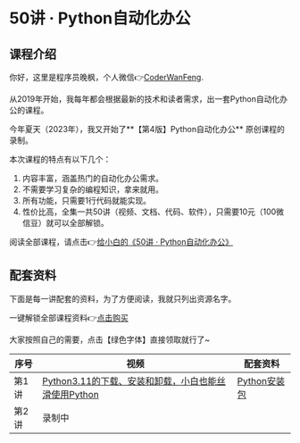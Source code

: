 # 50讲 · Python自动化办公


## 课程介绍

你好，这里是程序员晚枫，个人微信👉[CoderWanFeng](https://mp.weixin.qq.com/s/yFcocJbfS9Hs375NhE8Gbw).

从2019年开始，我每年都会根据最新的技术和读者需求，出一套Python自动化办公的课程。

今年夏天（2023年），我又开始了**【第4版】Python自动化办公** 原创课程的录制。

本次课程的特点有以下几个：

1. 内容丰富，涵盖热门的自动化办公需求。
2. 不需要学习复杂的编程知识，拿来就用。
3. 所有功能，只需要1行代码就能实现。
4. 性价比高，全集一共50讲（视频、文档、代码、软件），只需要10元（100微信豆）就可以全部解锁。


阅读全部课程，请点击👉[给小白的《50讲 · Python自动化办公》](https://mp.weixin.qq.com/mp/appmsgalbum?__biz=MzI2Nzg5MjgyNg==&action=getalbum&album_id=3056320585091366915&from_itemidx=1&from_msgid=2247501270&scene=173&count=3&nolastread=1#wechat_redirect)

## 配套资料

下面是每一讲配套的资料，为了方便阅读，我就只列出资源名字。

一键解锁全部课程资料👉[点击购买](https://mp.weixin.qq.com/mp/appmsgalbum?__biz=MzI2Nzg5MjgyNg==&action=getalbum&album_id=3056320585091366915&from_itemidx=1&from_msgid=2247501270&scene=173&count=3&nolastread=1#wechat_redirect)

大家按照自己的需要，点击【绿色字体】直接领取就行了~

| 序号  | 视频                                                                                                | 配套资料                                                          |
| ----- | --------------------------------------------------------------------------------------------------- | ----------------------------------------------------------------- |
| 第1讲 | [Python3.11的下载、安装和卸载，小白也能丝滑使用Python](https://www.bilibili.com/video/BV118411R7bB) | [Python安装包](https://mp.weixin.qq.com/s/D5Ki2wgJQKB-uusdjtJDRA) |
| 第2讲 | 录制中                                                                                              |                                                                   |
